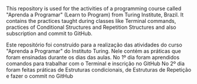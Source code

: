 This repository is used for the activities of a programming course called "Aprenda a Programar" (Learn to Program) from Turing Institute, Brazil.
It contains the practices taught during classes like Terminal commands, practices of Conditional Structures and Repetition Structures and also subscription and commit to GitHub.

Este repositório foi construído para a realização das atividades do curso "Aprenda a Programar" do Instituto Turing.
Nele contém as práticas que foram ensinadas durante os dias das aulas.
No 1º dia foram aprendidos comandos para trabalhar com o Terminal e inscrição no GitHub
No 2º dia foram feitas práticas de Estruturas condicionais, de Estruturas de Repetição e fazer o commit no GitHub
